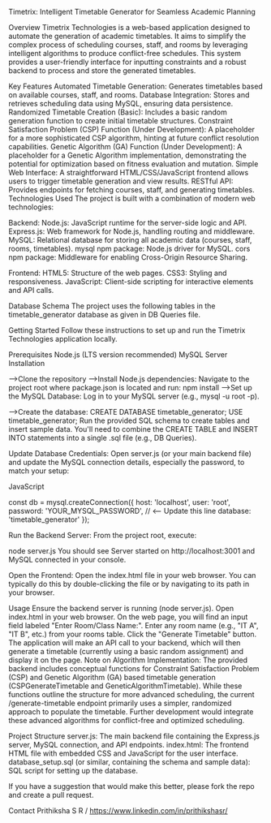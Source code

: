  Timetrix: Intelligent Timetable Generator for Seamless Academic Planning

Overview
Timetrix Technologies is a web-based application designed to automate the generation of academic timetables. It aims to simplify the complex process of scheduling courses, staff, and rooms by leveraging intelligent algorithms to produce conflict-free schedules. This system provides a user-friendly interface for inputting constraints and a robust backend to process and store the generated timetables.

Key Features
Automated Timetable Generation: Generates timetables based on available courses, staff, and rooms.
Database Integration: Stores and retrieves scheduling data using MySQL, ensuring data persistence.
Randomized Timetable Creation (Basic): Includes a basic random generation function to create initial timetable structures.
Constraint Satisfaction Problem (CSP) Function (Under Development): A placeholder for a more sophisticated CSP algorithm, hinting at future conflict resolution capabilities.
Genetic Algorithm (GA) Function (Under Development): A placeholder for a Genetic Algorithm implementation, demonstrating the potential for optimization based on fitness evaluation and mutation.
Simple Web Interface: A straightforward HTML/CSS/JavaScript frontend allows users to trigger timetable generation and view results.
RESTful API: Provides endpoints for fetching courses, staff, and generating timetables.
Technologies Used
The project is built with a combination of modern web technologies:

Backend:
Node.js: JavaScript runtime for the server-side logic and API.
Express.js: Web framework for Node.js, handling routing and middleware.
MySQL: Relational database for storing all academic data (courses, staff, rooms, timetables).
mysql npm package: Node.js driver for MySQL.
cors npm package: Middleware for enabling Cross-Origin Resource Sharing.

Frontend:
HTML5: Structure of the web pages.
CSS3: Styling and responsiveness.
JavaScript: Client-side scripting for interactive elements and API calls.

Database Schema
The project uses the following tables in the timetable_generator database as given in DB Queries file.

Getting Started
Follow these instructions to set up and run the Timetrix Technologies application locally.

Prerequisites
Node.js (LTS version recommended)
MySQL Server
Installation

-->Clone the repository
-->Install Node.js dependencies:
Navigate to the project root where package.json is located and run:
npm install
-->Set up the MySQL Database:
Log in to your MySQL server (e.g., mysql -u root -p).

-->Create the database:
CREATE DATABASE timetable_generator;
USE timetable_generator;
Run the provided SQL schema to create tables and insert sample data. You'll need to combine the CREATE TABLE and INSERT INTO statements into a single .sql file (e.g., DB Queries).

Update Database Credentials: Open server.js (or your main backend file) and update the MySQL connection details, especially the password, to match your setup:

JavaScript

const db = mysql.createConnection({
    host: 'localhost',
    user: 'root',
    password: 'YOUR_MYSQL_PASSWORD', // <-- Update this line
    database: 'timetable_generator'
});

Run the Backend Server:
From the project root, execute:

node server.js
You should see Server started on http://localhost:3001 and MySQL connected in your console.

Open the Frontend:
Open the index.html file in your web browser. You can typically do this by double-clicking the file or by navigating to its path in your browser.

Usage
Ensure the backend server is running (node server.js).
Open index.html in your web browser.
On the web page, you will find an input field labeled "Enter Room/Class Name:".
Enter any room name (e.g., "IT A", "IT B", etc.) from your rooms table.
Click the "Generate Timetable" button.
The application will make an API call to your backend, which will then generate a timetable (currently using a basic random assignment) and display it on the page.
Note on Algorithm Implementation:
The provided backend includes conceptual functions for Constraint Satisfaction Problem (CSP) and Genetic Algorithm (GA) based timetable generation (CSPGenerateTimetable and GeneticAlgorithmTimetable). While these functions outline the structure for more advanced scheduling, the current /generate-timetable endpoint primarily uses a simpler, randomized approach to populate the timetable. Further development would integrate these advanced algorithms for conflict-free and optimized scheduling.

Project Structure
server.js: The main backend file containing the Express.js server, MySQL connection, and API endpoints.
index.html: The frontend HTML file with embedded CSS and JavaScript for the user interface.
database_setup.sql (or similar, containing the schema and sample data): SQL script for setting up the database.

If you have a suggestion that would make this better, please fork the repo and create a pull request. 

Contact
Prithiksha S R / https://www.linkedin.com/in/prithikshasr/
